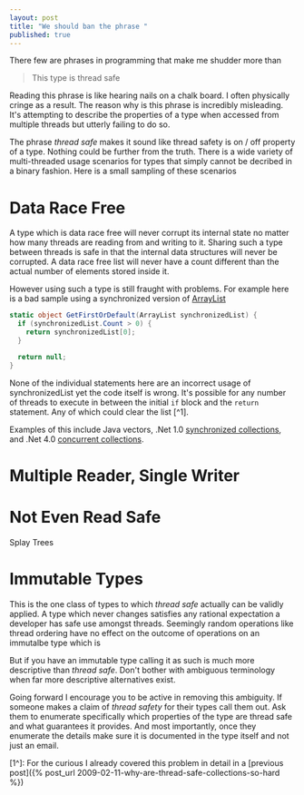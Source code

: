 ```yaml
---
layout: post
title: "We should ban the phrase "
published: true
---
```


There few are phrases in programming that make me shudder more than 

> This type is thread safe

Reading this phrase is like hearing nails on a chalk board.  I often physically cringe as a result.  The reason why is this phrase is incredibly misleading.  It's attempting to describe the properties of a type when accessed from multiple threads but utterly failing to do so.  

The phrase *thread safe* makes it sound like thread safety is on / off property of a type.  Nothing could be further from the truth.  There is a wide variety of multi-threaded usage scenarios for types that simply cannot be decribed in a binary fashion.  Here is a small sampling of these scenarios 

Data Race Free
===
A type which is data race free will never corrupt its internal state no matter how many threads are reading from and writing to it.  Sharing such a type between threads is safe in that the internal data structures will never be corrupted.  A data race free list will never have a count different than the actual number of elements stored inside it. 

However using such a type is still fraught with problems.  For example here is a bad sample using a synchronized version of [ArrayList](http://msdn.microsoft.com/en-us/library/vstudio/system.collections.arraylist)

```csharp
static object GetFirstOrDefault(ArrayList synchronizedList) { 
  if (synchronizedList.Count > 0) {
    return synchronizedList[0];
  }

  return null;
}
```

None of the individual statements here are an incorrect usage of synchronizedList yet the code itself is wrong.  It's possible for any number of threads to execute in between the initial `if` block and the `return` statement.  Any of which could clear the list [^1]. 

Examples of this include Java vectors, .Net 1.0 [synchronized collections](http://msdn.microsoft.com/en-us/library/3azh197k(v=vs.110).aspx), and .Net 4.0 [concurrent collections](http://msdn.microsoft.com/en-us/library/dd381779(v=vs.110).aspx).  

Multiple Reader, Single Writer
===


Not Even Read Safe 
===

Splay Trees

Immutable Types
===
This is the one class of types to which *thread safe* actually can be validly applied.  A type which never changes satisfies any rational expectation a developer has safe use amongst threads.  Seemingly random operations like thread ordering have no effect on the outcome of operations on an immutalbe type which is 

But if you have an immutable type calling it as such is much more descriptive than *thread safe*.  Don't bother with ambiguous terminology when far more descriptive alternatives exist. 

Going forward I encourage you to be active in removing this ambiguity.  If someone makes a claim of *thread safety* for their types call them out.  Ask them to enumerate specifically which properties of the type are thread safe and what guarantees it provides.  And most importantly, once they enumerate the details make sure it is documented in the type itself and not just an email.

[1^]: For the curious I already covered this problem in detail in a [previous post]({% post_url 2009-02-11-why-are-thread-safe-collections-so-hard %}) 

